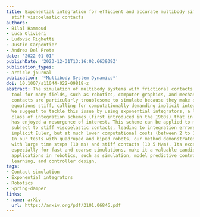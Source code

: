 ```yaml
---
title: Exponential integration for efficient and accurate multibody simulation with
  stiff viscoelastic contacts
authors:
- Bilal Hammoud
- Luca Olivieri
- Ludovic Righetti
- Justin Carpentier
- Andrea Del Prete
date: '2022-01-01'
publishDate: '2023-12-31T13:16:02.663939Z'
publication_types:
- article-journal
publication: '*Multibody System Dynamics*'
doi: 10.1007/s11044-022-09818-z
abstract: The simulation of multibody systems with frictional contacts is a fundamental
  tool for many fields, such as robotics, computer graphics, and mechanics. Hard frictional
  contacts are particularly troublesome to simulate because they make differential
  equations stiff, calling for computationally demanding implicit integration schemes.
  We suggest to tackle this issue by using exponential integrators, a long-standing
  class of integration schemes (first introduced in the 1960s) that in recent years
  has enjoyed a resurgence of interest. This scheme can be applied to multibody systems
  subject to stiff viscoelastic contacts, leading to integration errors similar to
  implicit Euler, but at much lower computational costs (between 2 to 100 times faster).
  In our tests with quadruped and biped robots, our method demonstrated a stable behavior
  with large time steps (10 ms) and stiff contacts (10 5 N/m). Its excellent properties,
  especially for fast and coarse simulations, make it a valuable candidate for many
  applications in robotics, such as simulation, model predictive control, reinforcement
  learning, and controller design.
tags:
- Contact simulation
- Exponential integrators
- Robotics
- Spring-damper
links:
- name: arXiv
  url: https://arxiv.org/pdf/2101.06846.pdf
---
```

